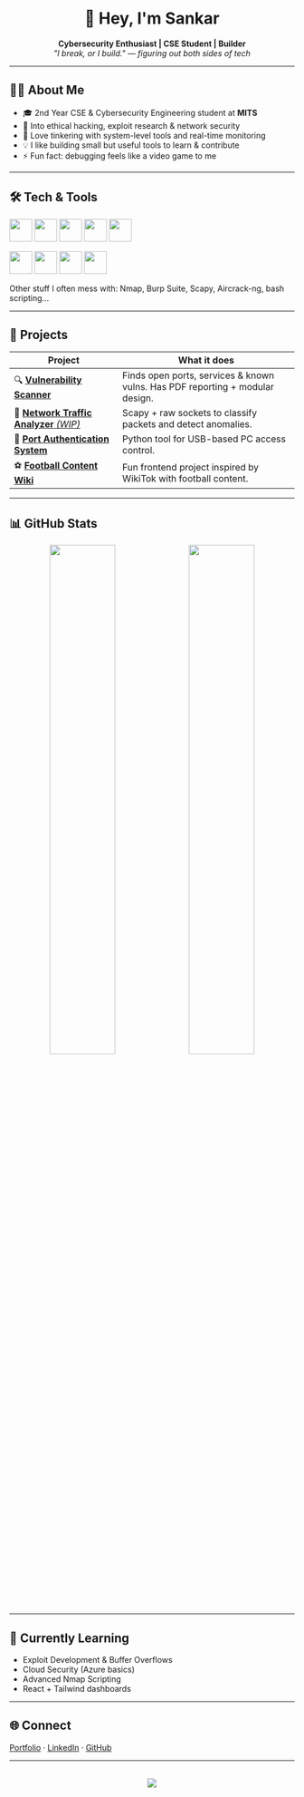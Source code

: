 <h1 align="center">👋 Hey, I'm Sankar</h1>
<p align="center">
  <b>Cybersecurity Enthusiast | CSE Student | Builder</b><br>
  <i>"I break, or I build." — figuring out both sides of tech</i>
</p>

---

## 🧑‍💻 About Me  

- 🎓 2nd Year CSE & Cybersecurity Engineering student at **MITS**  
- 🔐 Into ethical hacking, exploit research & network security  
- 🧠 Love tinkering with system-level tools and real-time monitoring  
- 💡 I like building small but useful tools to learn & contribute  
- ⚡ Fun fact: debugging feels like a video game to me  

---

## 🛠️ Tech & Tools  

<p>
  <img src="https://cdn.jsdelivr.net/gh/devicons/devicon/icons/python/python-original.svg" width="40"/> 
  <img src="https://cdn.jsdelivr.net/gh/devicons/devicon/icons/c/c-original.svg" width="40"/> 
  <img src="https://cdn.jsdelivr.net/gh/devicons/devicon/icons/javascript/javascript-original.svg" width="40"/> 
  <img src="https://cdn.jsdelivr.net/gh/devicons/devicon/icons/html5/html5-original.svg" width="40"/> 
  <img src="https://cdn.jsdelivr.net/gh/devicons/devicon/icons/css3/css3-original.svg" width="40"/> 
</p>

<p>
  <img src="https://cdn.jsdelivr.net/gh/devicons/devicon/icons/react/react-original.svg" width="40"/> 
  <img src="https://cdn.jsdelivr.net/gh/devicons/devicon/icons/flask/flask-original.svg" width="40"/> 
  <img src="https://cdn.jsdelivr.net/gh/devicons/devicon/icons/linux/linux-original.svg" width="40"/> 
  <img src="https://cdn.jsdelivr.net/gh/devicons/devicon/icons/git/git-original.svg" width="40"/> 
</p>

<p>Other stuff I often mess with: Nmap, Burp Suite, Scapy, Aircrack-ng, bash scripting...</p>

---

## 🚀 Projects  

| Project | What it does |
|--------|-------------|
| 🔍 [**Vulnerability Scanner**](https://github.com/sankarlmao/vulnerability-scanner) | Finds open ports, services & known vulns. Has PDF reporting + modular design. |
| 📡 [**Network Traffic Analyzer** *(WIP)*](https://github.com/sankarlmao) | Scapy + raw sockets to classify packets and detect anomalies. |
| 🔁 [**Port Authentication System**](https://github.com/sankarlmao) | Python tool for USB-based PC access control. |
| ⚽ [**Football Content Wiki**](https://github.com/sankarlmao) | Fun frontend project inspired by WikiTok with football content. |

---

## 📊 GitHub Stats  

<p align="center">
  <img src="https://github-readme-stats.vercel.app/api?username=sankarlmao&show_icons=true&theme=tokyonight" width="48%"/>
  <img src="https://streak-stats.demolab.com?user=sankarlmao&theme=tokyonight" width="48%"/>
</p>

---

## 🌱 Currently Learning  

- Exploit Development & Buffer Overflows  
- Cloud Security (Azure basics)  
- Advanced Nmap Scripting  
- React + Tailwind dashboards  

---

## 🌐 Connect  

[Portfolio](https://sankarlmao.github.io) · [LinkedIn](https://www.linkedin.com/in/sankarcy) · [GitHub](https://github.com/sankarlmao)  

---

<p align="center">
  <i></i><br>
  <img src="https://komarev.com/ghpvc/?username=sankarlmao&label=Profile%20Views&color=blue" />
</p>
